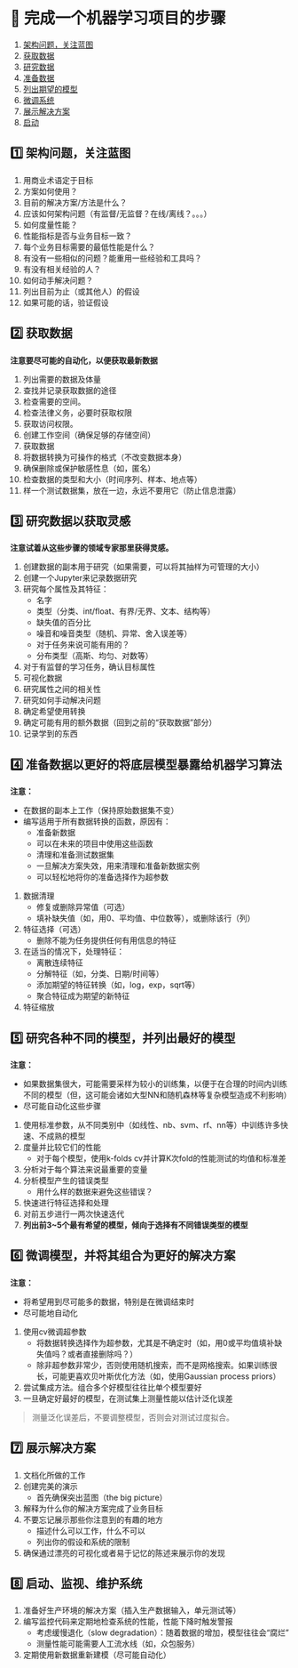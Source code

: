 # :pencil: 完成一个机器学习项目的步骤
1. [架构问题，关注蓝图](#one-架构问题关注蓝图)
2. [获取数据](#two-获取数据)
3. [研究数据](#three-研究数据以获取灵感)
4. [准备数据](#four-准备数据以更好的将底层模型暴露给机器学习算法)
5. [列出期望的模型](#five-研究各种不同的模型并列出最好的模型)
6. [微调系统](#six-微调模型并将其组合为更好的解决方案)
7. [展示解决方案](#seven-展示解决方案)
8. [启动](#eight-启动监视维护系统)

## :one: 架构问题，关注蓝图
1. 用商业术语定于目标
2. 方案如何使用？
3. 目前的解决方案/方法是什么？
4. 应该如何架构问题（有监督/无监督？在线/离线？。。。）
5. 如何度量性能？
6. 性能指标是否与业务目标一致？
7. 每个业务目标需要的最低性能是什么？
8. 有没有一些相似的问题？能重用一些经验和工具吗？
9. 有没有相关经验的人？
10. 如何动手解决问题？
11. 列出目前为止（或其他人）的假设
12. 如果可能的话，验证假设

## :two: 获取数据
**注意要尽可能的自动化，以便获取最新数据**
1. 列出需要的数据及体量
2. 查找并记录获取数据的途径
3. 检查需要的空间。
4. 检查法律义务，必要时获取权限
5. 获取访问权限。
6. 创建工作空间（确保足够的存储空间）
7. 获取数据
8. 将数据转换为可操作的格式（不改变数据本身）
9. 确保删除或保护敏感性息（如，匿名）
10. 检查数据的类型和大小（时间序列、样本、地点等）
11. 样一个测试数据集，放在一边，永远不要用它（防止信息泄露）

## :three: 研究数据以获取灵感
**注意试着从这些步骤的领域专家那里获得灵感。**
1. 创建数据的副本用于研究（如果需要，可以将其抽样为可管理的大小）
2. 创建一个Jupyter来记录数据研究
3. 研究每个属性及其特征：
    + 名字
    + 类型（分类、int/float、有界/无界、文本、结构等）
    + 缺失值的百分比
    + 噪音和噪音类型（随机、异常、舍入误差等）
    + 对于任务来说可能有用的？
    + 分布类型（高斯、均匀、对数等）
4. 对于有监督的学习任务，确认目标属性
5. 可视化数据
6. 研究属性之间的相关性
7. 研究如何手动解决问题
8. 确定希望使用转换
9. 确定可能有用的额外数据（回到之前的“获取数据”部分）
10. 记录学到的东西

## :four: 准备数据以更好的将底层模型暴露给机器学习算法
**注意：**
+ 在数据的副本上工作（保持原始数据集不变）
+ 编写适用于所有数据转换的函数，原因有：
    * 准备新数据
    * 可以在未来的项目中使用这些函数
    * 清理和准备测试数据集
    * 一旦解决方案失效，用来清理和准备新数据实例
    * 可以轻松地将你的准备选择作为超参数
1. 数据清理
    + 修复或删除异常值（可选）
    + 填补缺失值（如，用0、平均值、中位数等），或删除该行（列）
2. 特征选择（可选）
    + 删除不能为任务提供任何有用信息的特征
3. 在适当的情况下，处理特征：
    + 离散连续特征
    + 分解特征（如，分类、日期/时间等）
    + 添加期望的特征转换（如，log，exp，sqrt等）
    + 聚合特征成为期望的新特征
4. 特征缩放

## :five: 研究各种不同的模型，并列出最好的模型
**注意：**
+ 如果数据集很大，可能需要采样为较小的训练集，以便于在合理的时间内训练不同的模型（但，这可能会诸如大型NN和随机森林等复杂模型造成不利影响）
+ 尽可能自动化这些步骤
1. 使用标准参数，从不同类别中（如线性、nb、svm、rf、nn等）中训练许多快速、不成熟的模型
2. 度量并比较它们的性能
    + 对于每个模型，使用k-folds cv并计算K次fold的性能测试的均值和标准差
3. 分析对于每个算法来说最重要的变量
4. 分析模型产生的错误类型
    + 用什么样的数据来避免这些错误？
5. 快速进行特征选择和处理
6. 对前五步进行一两次快速迭代
7. **列出前3~5个最有希望的模型，倾向于选择有不同错误类型的模型**

## :six: 微调模型，并将其组合为更好的解决方案
**注意：**
+ 将希望用到尽可能多的数据，特别是在微调结束时
+ 尽可能地自动化
1. 使用cv微调超参数
    + 将数据转换选择作为超参数，尤其是不确定时（如，用0或平均值填补缺失值吗？或者直接删除吗？）
    + 除非超参数非常少，否则使用随机搜索，而不是网格搜索。如果训练很长，可能更喜欢贝叶斯优化方法（如，使用Gaussian process priors）
2. 尝试集成方法。组合多个好模型往往比单个模型要好
3. 一旦确定好最好的模型，在测试集上测量性能以估计泛化误差
> 测量泛化误差后，不要调整模型，否则会对测试过度拟合。

## :seven: 展示解决方案
1. 文档化所做的工作
2. 创建完美的演示
    + 首先确保突出蓝图（the big picture）
3. 解释为什么你的解决方案完成了业务目标
4. 不要忘记展示那些你注意到的有趣的地方
    + 描述什么可以工作，什么不可以
    + 列出你的假设和系统的限制
5. 确保通过漂亮的可视化或者易于记忆的陈述来展示你的发现

## :eight: 启动、监视、维护系统
1. 准备好生产环境的解决方案（插入生产数据输入，单元测试等）
2. 编写监控代码来定期地检查系统的性能，性能下降时触发警报
    + 考虑缓慢退化（slow degradation）：随着数据的增加，模型往往会“腐烂”
    + 测量性能可能需要人工流水线（如，众包服务）
3. 定期使用新数据重新建模（尽可能自动化）
